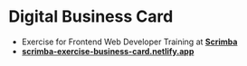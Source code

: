 # __Digital Business Card__
- Exercise for Frontend Web Developer Training at <a href="https://v2.scrimba.com">__Scrimba__</a><br/>
- <a href="https://scrimba-exercise-business-card.netlify.app/">__scrimba-exercise-business-card.netlify.app__</a>
